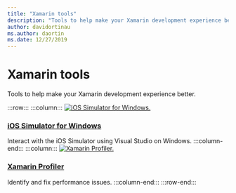 ```yaml
---
title: "Xamarin tools"
description: "Tools to help make your Xamarin development experience better."
author: davidortinau
ms.author: daortin
ms.date: 12/27/2019
---
```


# Xamarin tools

Tools to help make your Xamarin development experience better.

:::row:::
    :::column:::
[![iOS Simulator for Windows.](~/media/index/xamarin-tools-windows-simulator.svg?branch=master)](~/tools/ios-simulator/index.md)

### [iOS Simulator for Windows](~/tools/ios-simulator/index.md)

Interact with the iOS Simulator using Visual Studio on Windows.
    :::column-end:::
    :::column:::
[![Xamarin Profiler.](~/media/index/xamarin-tools-profiler.svg?branch=master)](~/tools/profiler/index.md)

### [Xamarin Profiler](~/tools/profiler/index.md)

Identify and fix performance issues.
    :::column-end:::
:::row-end:::
